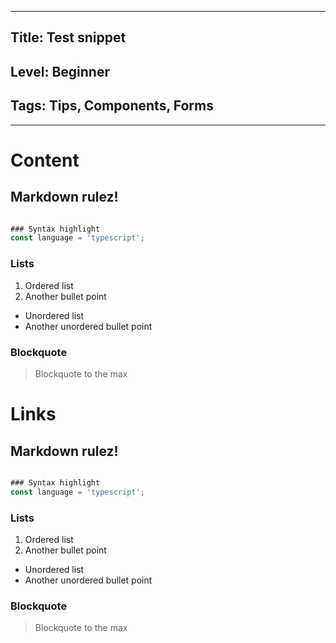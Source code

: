 
---

## __Title:__ Test snippet

## __Level:__ Beginner

## __Tags:__ Tips, Components, Forms

---

# Content

## Markdown __rulez__!
```typescript

### Syntax highlight
const language = 'typescript';
```

### Lists
1. Ordered list
2. Another bullet point
  - Unordered list
  - Another unordered bullet point

### Blockquote
> Blockquote to the max



# Links

## Markdown __rulez__!
```typescript

### Syntax highlight
const language = 'typescript';
```

### Lists
1. Ordered list
2. Another bullet point
  - Unordered list
  - Another unordered bullet point

### Blockquote
> Blockquote to the max
